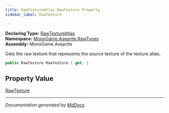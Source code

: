 ```yaml
---
title: RawTextureAtlas.RawTexture Property
sidebar_label: RawTexture

---
```


**Declaring Type:** [RawTextureAtlas](../)  
**Namespace:** [MonoGame.Aseprite.RawTypes](../../)  
**Assembly:** MonoGame.Aseprite

Gets the raw texture that represents the source texture of the texture atlas.

```csharp
public RawTexture RawTexture { get; }
```

## Property Value

[RawTexture](../../RawTexture/)

___

*Documentation generated by [MdDocs](https://github.com/ap0llo/mddocs)*
